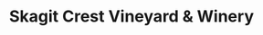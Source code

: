 ---
title: "Skagit Crest Vineyard & Winery"
url: /la-conner/skagit-crest-vineyard-and-winery/
shop: wine
---